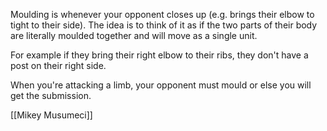 Moulding is whenever your opponent closes up (e.g. brings their elbow to tight to their side). The idea is to think of it as if the two parts of their body are literally moulded together and will move as a single unit. 

For example if they bring their right elbow to their ribs, they don't have a post on their right side.

When you're attacking a limb, your opponent must mould or else you will get the submission.

[[Mikey Musumeci]]
